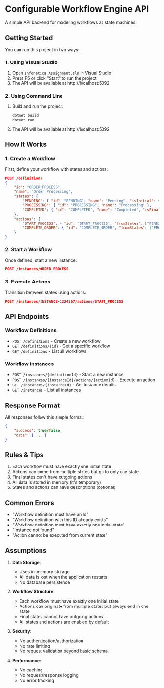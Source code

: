 # Configurable Workflow Engine API

A simple API backend for modeling workflows as state machines.

## Getting Started

You can run this project in two ways:

### 1. Using Visual Studio
1. Open `Infonetica Assignment.sln` in Visual Studio
2. Press F5 or click "Start" to run the project
3. The API will be available at http://localhost:5092

### 2. Using Command Line
1. Build and run the project:
   ```bash
   dotnet build
   dotnet run
   ```
2. The API will be available at http://localhost:5092

## How It Works

### 1. Create a Workflow
First, define your workflow with states and actions:

```json
POST /definitions
{
    "id": "ORDER_PROCESS",
    "name": "Order Processing",
    "states": {
        "PENDING": { "id": "PENDING", "name": "Pending", "isInitial": true },
        "PROCESSING": { "id": "PROCESSING", "name": "Processing" },
        "COMPLETED": { "id": "COMPLETED", "name": "Completed", "isFinal": true }
    },
    "actions": {
        "START_PROCESS": { "id": "START_PROCESS", "fromStates": ["PENDING"], "toState": "PROCESSING" },
        "COMPLETE_ORDER": { "id": "COMPLETE_ORDER", "fromStates": ["PROCESSING"], "toState": "COMPLETED" }
    }
}
```

### 2. Start a Workflow
Once defined, start a new instance:

```json
POST /instances/ORDER_PROCESS
```

### 3. Execute Actions
Transition between states using actions:

```json
POST /instances/INSTANCE-1234567/actions/START_PROCESS
```

## API Endpoints

### Workflow Definitions
- `POST /definitions` - Create a new workflow
- `GET /definitions/{id}` - Get a specific workflow
- `GET /definitions` - List all workflows

### Workflow Instances
- `POST /instances/{definitionId}` - Start a new instance
- `POST /instances/{instanceId}/actions/{actionId}` - Execute an action
- `GET /instances/{instanceId}` - Get instance details
- `GET /instances` - List all instances

## Response Format

All responses follow this simple format:

```json
{
    "success": true/false,
    "data": { ... }
}
```

## Rules & Tips

1. Each workflow must have exactly one initial state
2. Actions can come from multiple states but go to only one state
3. Final states can't have outgoing actions
4. All data is stored in memory (it's temporary)
5. States and actions can have descriptions (optional)

## Common Errors

- "Workflow definition must have an Id"
- "Workflow definition with this ID already exists"
- "Workflow definition must have exactly one initial state"
- "Instance not found"
- "Action cannot be executed from current state"

## Assumptions

1. **Data Storage**:
   - Uses in-memory storage
   - All data is lost when the application restarts
   - No database persistence

2. **Workflow Structure**:
   - Each workflow must have exactly one initial state
   - Actions can originate from multiple states but always end in one state
   - Final states cannot have outgoing actions
   - All states and actions are enabled by default

3. **Security**:
   - No authentication/authorization
   - No rate limiting
   - No request validation beyond basic schema

4. **Performance**:
   - No caching
   - No request/response logging
   - No error tracking
